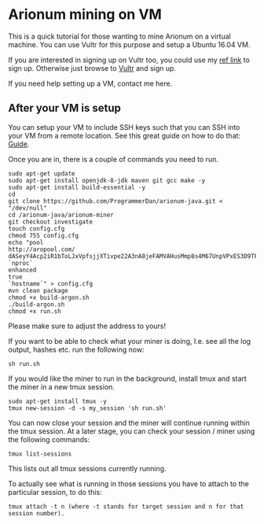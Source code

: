 Arionum mining on VM
==================

This is a quick tutorial for those wanting to mine Arionum on a virtual machine. You can use Vultr for this purpose and setup a Ubuntu 16.04 VM.

If you are interested in signing up on Vultr too, you could use my [ref link](https://www.vultr.com/?ref=7436414) to sign up. Otherwise just browse to [Vultr](https://www.vultr.com) and sign up.

If you need help setting up a VM, contact me here.

After your VM is setup
-------------

You can setup your VM to include SSH keys such that you can SSH into your VM from a remote location. See this great guide on how to do that: [Guide](https://www.vultr.com/docs/how-do-i-generate-ssh-keys).

Once you are in, there is a couple of commands you need to run.

    sudo apt-get update
    sudo apt-get install openjdk-8-jdk maven git gcc make -y
    sudo apt-get install build-essential -y
    cd 
    git clone https://github.com/ProgrammerDan/arionum-java.git < "/dev/null"
    cd /arionum-java/arionum-miner
    git checkout investigate
    touch config.cfg
    chmod 755 config.cfg
    echo "pool
    http://aropool.com/
    dASeyY4Acp2iR1bToLJxVpfsjjXTivpe22A3nA8jeFAMVAHusMmp8s4M67UnpVPxES3D9TFyYCvEGhxxSsDKhVu
    `nproc`
    enhanced
    true
    `hostname`" > config.cfg
    mvn clean package
    chmod +x build-argon.sh
    ./build-argon.sh
    chmod +x run.sh
    
Please make sure to adjust the address to yours!


If you want to be able to check what your miner is doing, I.e. see all the log output, hashes etc. run the following now:

    sh run.sh

If you would like the miner to run in the background, install tmux and start the miner in a new tmux session.

    sudo apt-get install tmux -y
    tmux new-session -d -s my_session 'sh run.sh'
    
You can now close your session and the miner will continue running within the tmux session.
At a later stage, you can check your session / miner using the following commands:

    tmux list-sessions 
    
This lists out all tmux sessions currently running.

To actually see what is running in those sessions you have to attach to the particular session, to do this:

    tmux attach -t n (where -t stands for target session and n for that session number).

